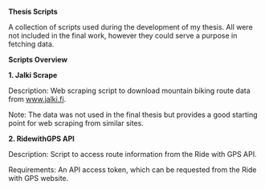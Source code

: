**Thesis Scripts**

A collection of scripts used during the development of my thesis. All were not included in the final work, however they could serve a purpose in fetching data. 

**Scripts Overview**

**1. Jalki Scrape**

Description: Web scraping script to download mountain biking route data from www.jalki.fi.

Note: The data was not used in the final thesis but provides a good starting point for web scraping from similar sites.

**2. RidewithGPS API**

Description: Script to access route information from the Ride with GPS API.

Requirements: An API access token, which can be requested from the Ride with GPS website.
